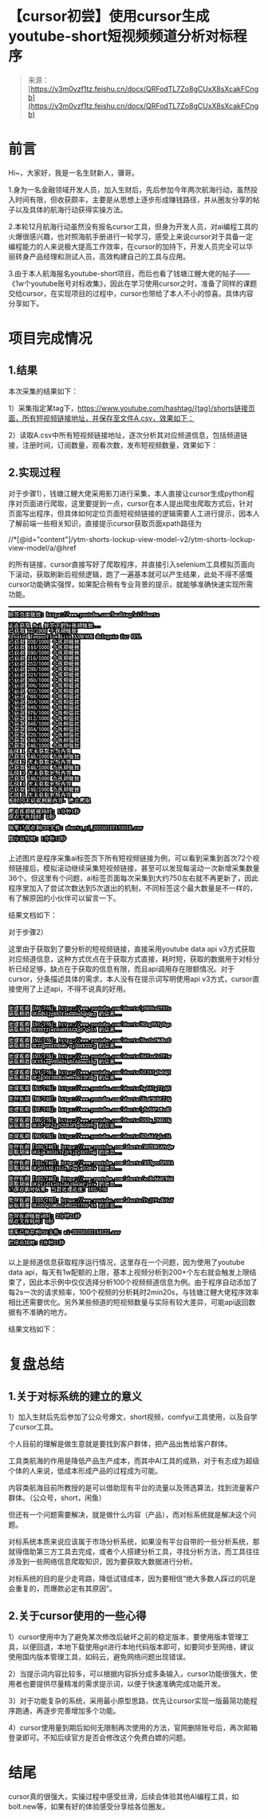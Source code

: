 # 【cursor初尝】使用cursor生成youtube-short短视频频道分析对标程序

> 来源：[https://v3m0vzf1tz.feishu.cn/docx/QRFodTL7Zo8gCUxX8sXcakFCngb](https://v3m0vzf1tz.feishu.cn/docx/QRFodTL7Zo8gCUxX8sXcakFCngb)

# 前言

Hi~，大家好，我是一名生财新人，骥哥。

1.身为一名金融领域开发人员，加入生财后，先后参加今年两次航海行动，虽然投入时间有限，但收获颇丰，主要是从思想上逐步形成赚钱路径，并从圈友分享的帖子以及具体的航海行动获得实操方法。

2.本轮12月航海行动虽然没有报名cursor工具，但身为开发人员，对ai编程工具的火爆很感兴趣，也对照海航手册进行一轮学习，感受上来说cursor对于具备一定编程能力的人来说极大提高工作效率，在cursor的加持下，开发人员完全可以华丽转身产品经理和测试人员，高效构建自己的工具与应用。

3.由于本人航海报名youtube-short项目，而后也看了钱塘江鲤大佬的帖子——《1w个youtube账号对标收集》，因此在学习使用cursor之时，准备了同样的课题交给cursor，在实现项目的过程中，cursor也带给了本人不小的惊喜。具体内容分享如下。

# 项目完成情况

## 1.结果

本次采集的结果如下：

1）采集指定某tag下，https://www.youtube.com/hashtag/{tag}/shorts链接页面，所有短视频链接地址，并保存至文件A.csv，效果如下：

2）读取A.csv中所有短视频链接地址，逐次分析其对应频道信息，包括频道链接，注册时间，订阅数量，观看次数，发布短视频数量，效果如下：

## 2.实现过程

对于步骤1），钱塘江鲤大佬采用影刀进行采集，本人直接让cursor生成python程序对页面进行爬取，这里要提到一点，cursor在本人提出爬虫爬取方式后，针对页面写出程序，但具体如何定位页面短视频链接的逻辑需要人工进行提示，因本人了解前端一些相关知识，直接提示cursor获取页面xpath路径为

//*[@id="content"]/ytm-shorts-lockup-view-model-v2/ytm-shorts-lockup-view-model/a/@href

的所有链接，cursor直接写好了爬取程序，并直接引入selenium工具模拟页面向下滚动，获取刷新后视频逻辑，跑了一遍基本就可以产生结果，此处不得不感慨cursor功能确实强悍，如果配合稍有专业背景的提示，就能够准确快速实现所需功能。

![](img/00eca561fa00035032c0a922a9e0144d.png)

上述图片是程序采集ai标签页下所有短视频链接为例，可以看到采集到首次72个视频链接后，模拟滚动继续采集短视频链接，甚至可以发现每滚动一次新增采集数量36个。但这里有个问题，ai标签页面每次采集到大约750左右就不再更新了，因此程序里加入了尝试次数达到5次退出的机制，不同标签这个最大数量是不一样的，有了解原因的小伙伴可以留言一下。

结果文档如下：

对于步骤2）

这里由于获取到了要分析的短视频链接，直接采用youtube data api v3方式获取对应频道信息，这种方式优点在于获取方式直接，耗时短，获取的数据用于对标分析已经足够，缺点在于获取的信息有限，而且api调用存在限额情况。对于cursor，分条描述具体的需求，本人没有在提示词写明使用api v3方式，cursor直接使用了上述api，不得不说真的好用。

![](img/81c792e98dfbde19957ed4797a1e6bd5.png)

以上是频道信息获取程序运行情况，这里存在一个问题，因为使用了youtube data api，每天有1w配额的上限，基本上视频分析到200+个左右就会触发上限结束了，因此本示例中仅仅选择分析100个视频频道信息为例。由于程序自动添加了每2s一次的请求频率，100个视频的分析耗时2min20s，与钱塘江鲤大佬程序效率相比还需要优化。另外某些频道的短视频数量与实际有较大差异，可能api返回数据有不准确的地方。

结果文档如下：

# 复盘总结

## 1.关于对标系统的建立的意义

1）加入生财后先后参加了公众号爆文，short视频，comfyui工具使用，以及自学了cursor工具。

个人目前的理解是做生意就是要找到客户群体，把产品出售给客户群体。

工具类航海的作用是降低产品生产成本，而其中AI工具的成熟，对于有志成为超级个体的人来说，低成本形成产品的过程成为可能。

内容类航海目前所教授的是可以借助现有平台的流量以及筛选算法，找到流量客户群体。（公众号，short，闲鱼）

但还有一个问题需要解决，就是做什么内容（产品），而对标系统就是解决这个问题。

对标系统本质来说应该属于市场分析系统，如果没有平台自带的一些分析系统，那就得借助第三方工具去完成，或者个人搭建分析工具，寻找分析方法，而工具往往涉及到一些网络信息爬取知识，因为要获取大数据进行分析。

对标系统的目的是少走弯路，降低试错成本，因为要相信“绝大多数人踩过的坑是会重复的，而爆款必定有其原因”。

## 2.关于cursor使用的一些心得

1）cursor使用中为了避免某次修改后破坏之前的稳定版本，要使用版本管理工具，以便回退，本地下载使用git进行本地代码版本即可，如要同步至网络，建议使用国内版本管理工具，如码云，避免网络问题出现错误。

2）当提示词内容比较多，可以根据内容拆分成多条输入，cursor功能很强大，使用者也要提供尽量精准的需求提示词，以便于快速准确完成功能开发。

3）对于功能复杂的系统，采用最小原型思路，优先让cursor实现一版最简功能程序跑通，再逐步完善增加多个功能。

4）cursor使用量到期后如何无限制再次使用的方法，官网删除账号后，再次邮箱登录即可。不知后续官方是否会修改这个免费白嫖的问题。

# 结尾

cursor真的很强大，实操过程中感受丝滑，后续会体验其他AI编程工具，如bolt.new等，如果有好的体验感受分享给各位圈友。